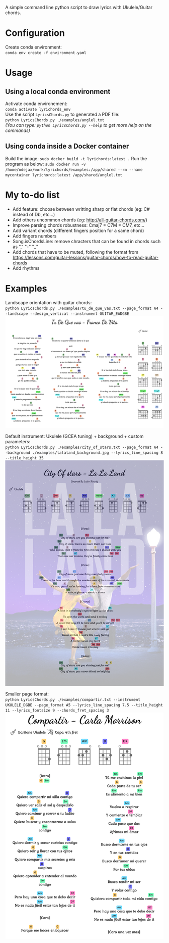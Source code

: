 A simple command line python script to draw lyrics with Ukulele/Guitar chords.

# Configuration
Create conda environment:  
`conda env create -f environment.yaml`


# Usage

## Using a local conda environment
Activate conda environement:  
`conda activate lyrichords_env`  
Use the script `LyricsChords.py` to generated a PDF file:  
`python LyricsChords.py ./examples/anglel.txt`  
_(You can type: `python LyricsChords.py --help` to get more help on the commands)_  


## Using conda inside a Docker container
Build the image:
`sudo docker build -t lyrichords:latest .`
Run the program as below:
`sudo docker run -v /home/ndejax/work/lyrichords/examples:/app/shared --rm --name mycontainer lyrichords:latest /app/shared/anglel.txt`



# My to-do list  
- Add feature: choose between writting sharp or flat chords (eg: C# instead of Db, etc...)   
- Add others uncommon chords (eg: http://all-guitar-chords.com/)  
- Improve parsing chords robustness: Cmaj7 = C7M = CM7, etc...
- Add variant chords (different fingers position for a same chord)  
- Add fingers numbers  
- Song.isChordsLine: remove chracters that can be found in chords such as "," "-" "_"
- Add chords that have to be muted, following the format from https://lessons.com/guitar-lessons/guitar-chords/how-to-read-guitar-chords   
- Add rhythms

# Examples

Landscape orientation with guitar chords:  
`python LyricsChords.py ./examples/tu_de_que_vas.txt --page_format A4 --landscape --design_vertical --instrument GUITAR_EADGBE`  
![Example1](./examples/tu_de_que_vas.png "Example: Tu de que vas - Franco de Vita")  

Default instrument: Ukulele (GCEA tuning) + background + custom parameters:  
`python LyricsChords.py ./examples/city_of_stars.txt --page_format A4 --background ./examples/lalaland_background.jpg --lyrics_line_spacing 8 --title_height 35`  
![Example2](./examples/city_of_stars.png "Example: City Of Stars - LaLaLand")  

Smaller page format:  
`python LyricsChords.py ./examples/compartir.txt --instrument UKULELE_DGBE --page_format A5 --lyrics_line_spacing 7.5 --title_height 11 --lyrics_fontsize 9 --chords_fret_spacing 3`  
![Example3](./examples/compartir.png "Example: Compartir - Carla Morisson")
